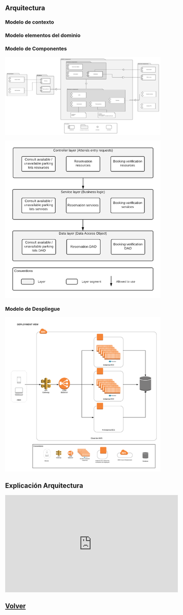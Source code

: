 ## Arquitectura

### Modelo de contexto

### Modelo elementos del dominio 

### Modelo de Componentes

![Image](views/NIDOO_Components.png)


![Image](views/NIDOO_Parking_component_layers.png)


### Modelo de Despliegue

![Image](views/vista_despliegue_2.png)


## Explicación Arquitectura

<iframe width="560" height="315" src="https://www.youtube.com/embed/PliHAP5m0BE" frameborder="0" allow="autoplay; encrypted-media" allowfullscreen></iframe>



## [Volver](index.md)